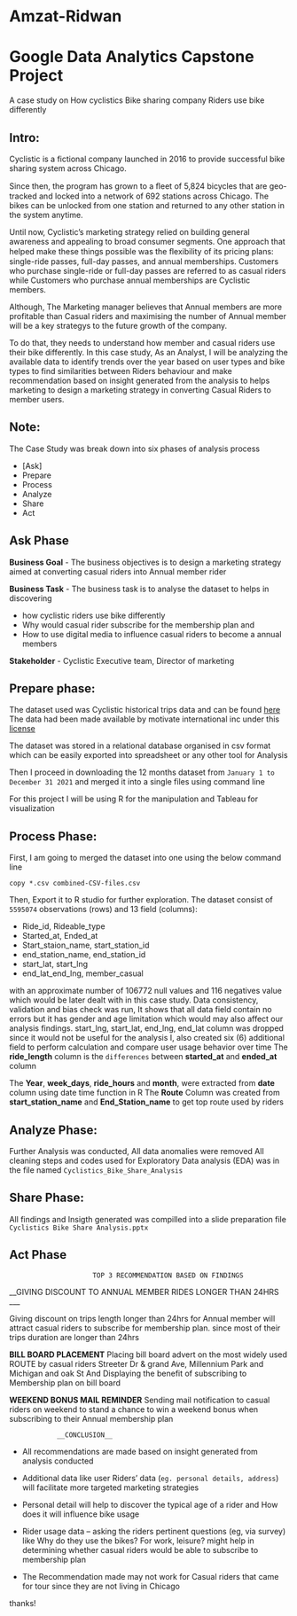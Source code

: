 # Amzat-Ridwan

# Google Data Analytics Capstone Project
 A case study on How cyclistics Bike sharing company Riders use bike differently 

 


## Intro:


Cyclistic is a fictional company launched in 2016 to provide successful bike sharing system across Chicago. 

Since then, the program has grown to a ﬂeet of 5,824 bicycles that
are geo-tracked and locked into a network of 692 stations across Chicago. The bikes can be unlocked from one station and
returned to any other station in the system anytime.

Until now, Cyclistic’s marketing strategy relied on building general awareness and appealing to broad consumer segments.
One approach that helped make these things possible was the ﬂexibility of its pricing plans: single-ride passes, full-day passes,
and annual memberships. Customers who purchase single-ride or full-day passes are referred to as casual riders while Customers
who purchase annual memberships are Cyclistic members. 
 
Although, The Marketing manager believes that Annual members are more profitable than Casual riders and maximising the number of Annual member will be a key strategys to the future growth of the company.

To do that, they needs to understand how member and casual riders use their bike differently.
In this case study, 
As an Analyst, I will be analyzing the available data to identify trends over the year based on user types and bike types to find similarities between Riders behaviour and make recommendation based on insight generated from the analysis to helps marketing to design a marketing strategy in converting Casual Riders to member users.

## Note:
The Case Study was break down into six phases of analysis process

- [Ask]
- Prepare
- Process
- Analyze
- Share
- Act 

## Ask Phase 
__Business Goal__ - The business objectives is to design a marketing strategy aimed at converting casual riders into Annual member rider 

__Business Task__ - The business task is to analyse the dataset to helps in discovering 

- how cyclistic riders use bike differently
- Why would casual rider subscribe for the membership plan and 
- How to use digital media to influence casual riders to become a annual members

__Stakeholder__ - Cyclistic Executive team, Director of marketing

## Prepare phase:
The dataset used was Cyclistic historical trips data and can be found [ here](https://divvy-tripdata.s3.amazonaws.com/index.html)
The data had been made available by motivate international inc under this [license](https://www.divvybikes.com/data-license-agreement)

The dataset was stored in a relational database organised in csv format which can be easily exported into spreadsheet or any other tool for Analysis

Then I proceed in downloading the 12 months dataset from `January 1 to December 31 2021`  and merged it into a single files using command line

For this project I will be using R for the manipulation and Tableau for visualization

## Process Phase:
First, I am going to merged the dataset into one using the below command line

```{cmd}
copy *.csv combined-CSV-files.csv
```
Then, Export it to R studio for further exploration.
The dataset consist of `5595074` observations (rows) and 13 field (columns):

- Ride_id, Rideable_type
- Started_at, Ended_at
- Start_staion_name, start_station_id
- end_station_name, end_station_id
- start_lat, start_lng
- end_lat_end_lng, member_casual

with an approximate number of 106772 null values and 116 negatives value which would be later dealt with in this case study. 
Data consistency, validation and bias check was run, It shows that all data field contain no errors but it has gender and age limitation which would may also affect our analysis findings.
start_lng, start_lat, end_lng, end_lat column was dropped since it would not be useful for the analysis
I, also created six (6) additional field to perform calculation and compare user usage behavior over time 
The __ride_length__ column is the `differences` between __started_at__ and __ended_at__ column

The __Year__, __week_days__, __ride_hours__ and __month__, were extracted from __date__ column using date time function in R 
The __Route__ Column was created from __start_station_name__ and __End_Station_name__ to get top route used by riders

## Analyze Phase:
Further Analysis was conducted, All data anomalies were removed 
All cleaning steps and codes used for Exploratory Data analysis (EDA) was in the file named `Cyclistics_Bike_Share_Analysis` 
## Share Phase:
All findings and Insigth generated was compilled into a slide preparation file  `Cyclistics Bike Share Analysis.pptx`

## Act Phase 
                         TOP 3 RECOMMENDATION BASED ON FINDINGS

__GIVING DISCOUNT TO ANNUAL MEMBER RIDES LONGER THAN 24HRS ___

Giving discount on trips length longer than 24hrs for Annual member will attract casual riders to subscribe for membership plan. since most of their trips duration are longer than 24hrs

__BILL BOARD PLACEMENT__
Placing bill board advert on the most widely used ROUTE by casual riders 
Streeter Dr & grand Ave, Millennium Park and Michigan and oak St And
Displaying the benefit of subscribing to Membership plan on bill board 

__WEEKEND BONUS MAIL REMINDER__
Sending mail notification to casual riders on weekend to stand a chance to win a weekend bonus when subscribing to their  Annual membership plan

                __CONCLUSION__
- All recommendations are made based on insight generated from analysis conducted
- Additional data like user  Riders’ data (`eg. personal details, address`) will facilitate more targeted marketing strategies
- Personal detail will help to discover  the typical age of a rider and  How does it will influence bike usage
- Rider usage data – asking the riders pertinent questions (eg, via survey) like
Why do they use the bikes?  For work, leisure? might help in determining whether casual riders would be able to subscribe to membership plan

- The Recommendation made may not work for  Casual riders that came for tour since they are not living in Chicago

thanks!
               






